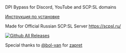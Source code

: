 DPI Bypass for Discord, YouTube and SCP:SL domains

[Инструкция по установке](https://telegra.ph/Obhod-blokirovki-Discord-10-09-2)

Made for Official Russian SCP:SL Server
https://scpsl.ru/

[![Github All Releases](https://img.shields.io/github/downloads/REALMWTH/Powershell-GDPI-Install-Script/total.svg)]()

Special thanks to [@bol-van](https://github.com/bol-van) for [zapret](https://github.com/bol-van/zapret)